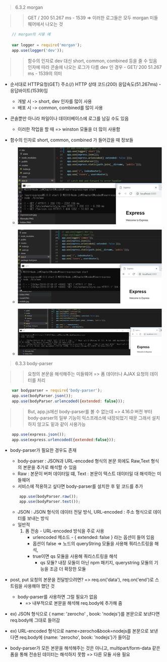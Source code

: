 > 6.3.2 morgan

>> GET / 200 51.267 ms - 1539 => 이러한 로그들은 모두 morgan 미들웨어에서 나오는 것

```javascript
    // morgan의 사용 예

    var logger = require('morgan');
    app.use(logger('dev'));

```
>> 함수의 인자로 dev 대신 short, common, combined 등을 줄 수 있음 
>> 인자에 따라 콘솔에 나오는 로그가 다름 
>> dev 인 경우 - GET/ 200 51.267 ms - 1539의 의미 
* 순서대로 HTTP요청(GET) 주소(/) HTTP 상태 코드(200) 응답속도(51.267ms) - 응답바이트(1539)임
    * 개발 시 -> short, dev 인자를 많이 사용 
    * 배포 시 -> common, combined를 많이 사용 

* 콘솔뿐만 아니라 파일이나 데이터베이스에 로그를 남길 수도 있음 
    * 이러한 작업을 할 때 => winston 모듈을 더 많이 사용함 

* 함수의 인자로 short, common, combined 가 들어갔을 때 정보들 
    * ![인자가 short일 때](./images/short.PNG)

    * ![인자가 common일 때](./images/common.PNG)

    * ![인자가 combined일 때](./images/combined.PNG)

> 6.3.3 body-parser

>> 요청의 본문을 해석해주는 미들웨어 => 폼 데이터나 AJAX 요청의 데이터를 처리

```javascript
    var bodyparser = require('body-parser');
    app.use(bodyParser.json());
    app.use(bodyParser.urlencoded({extended: false}));
```

>> But, app.js에선 body-parser를 볼 수 없는데 => 4.16.0 버전 부터 body-parser의 일부 기능이 익스프레스에 내장되었기 때문 
>> 그래서 설치하지 않고도 밑과 같이 사용가능 
```javascript
    app.use(express.json());
    app.use(express.urlencoded({extended:false}));
```
* body-parser가 필요한 경우도 존재 
    * body-parser : JSON과 URL-encoded 형식의 본문 외에도 Raw,Text 형식의 본문을 추가로 해석할 수 있음
    * Raw : 본문이 버퍼 데이터일 떄, Text : 본문이 텍스트 데이터일 대 해석하는 미들웨어 
    * 서비스에 적용하고 싶다면 body-parser를 설치한 후 밑 코드를 추가
    ```javascript
        app.use(bodyParser.raw());
        app.use(bodyParser.text());
    ```
    * JSON : JSON 형식의 데이터 전달 방식, URL-encoded : 주소 형식으로 데이터를 보내는 방식 
    * 일반적 
        1. 폼 전송 - URL-encoded 방식을 주로 사용 
            * urlencoded 메소드 - { extended: false } 라는 옵션이 들어 있음
            * 옵션이 false => 노드의 queryString 모듈을 사용해 쿼리스트링을 해석, 
            * true이면 qs 모듈을 사용해 쿼리스트링을 해석
                * qs 모듈? 내장 모둘이 아닌 npm 패키지, querystring 모듈의 기능을 조금 더 확장한 모듈 

* post, put 요청의 본문을 전달받으려면? => req.on('data'), req.on('end')로 스트림을 사용해야 했던 것
    * body-parser를 사용하면 그럴 필요가 없음 
        * => 내부적으로 본문을 해석해 req.body에 추가해 줌

* ex) JSON 형식으로 { name: 'zerocho' , book: 'nodejs'}를 본문으로 보낸다면 req.body에 그대로 들어감 
* ex) URL-encoded 형식으로 name=zerocho&book=nodejs를 본문으로 보낸다면 req.body에 {name: 'zerocho', book: 'nodejs'}가 들어감

* body-parser가 모든 본문을 해석해주는 것은 아니고, multipart/form-data 같은 폼을 통해 전송된 데이터는 해석하지 못함 => 다른 모듈 사용 필요


